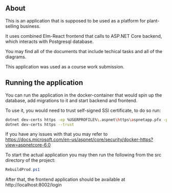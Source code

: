 ## About
This is an application that is supposed to be used as a platform for plant-selling business.

It uses combined Elm-React frontend that calls to ASP.NET Core backend, which interacts with Postgresql database.

You may find all of the documents that include techical tasks and all of the diagrams.

This application was used as a course work submission.
## Running the application
You can run the application in the docker-container that would spin up the database, add migrations to it and start backend and frontend.

To use it, you would need to trust self-signed SSl certificate, to do so run:
```bash
dotnet dev-certs https -ep %USERPROFILE%\.aspnet\https\aspnetapp.pfx -p password
dotnet dev-certs https --trust
```
If you have any issues with that you may refer to https://docs.microsoft.com/en-us/aspnet/core/security/docker-https?view=aspnetcore-6.0

To start the actual application you may then run the following from the src directory of the project: 
```powershell
RebuildProd.ps1
```
After that, the frontend application should be available at http://localhost:8002/login

